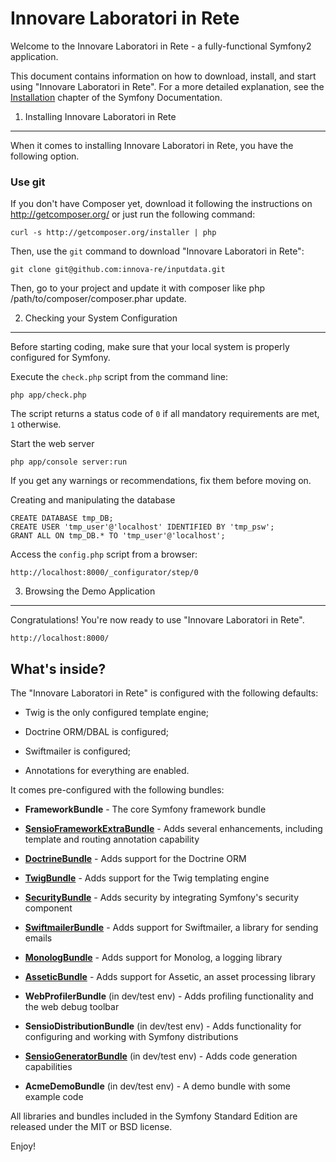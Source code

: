 Innovare Laboratori in Rete
========================

Welcome to the Innovare Laboratori in Rete - a fully-functional Symfony2
application.

This document contains information on how to download, install, and start
using "Innovare Laboratori in Rete". For a more detailed explanation, see the [Installation][1]
chapter of the Symfony Documentation.

1) Installing Innovare Laboratori in Rete
----------------------------------

When it comes to installing Innovare Laboratori in Rete, you have the
following option.

### Use git

If you don't have Composer yet, download it following the instructions on
http://getcomposer.org/ or just run the following command:

    curl -s http://getcomposer.org/installer | php

Then, use the `git` command to download "Innovare Laboratori in Rete":

    git clone git@github.com:innova-re/inputdata.git

Then, go to your project and update it with composer like php /path/to/composer/composer.phar update.

2) Checking your System Configuration
-------------------------------------

Before starting coding, make sure that your local system is properly
configured for Symfony.

Execute the `check.php` script from the command line:

    php app/check.php

The script returns a status code of `0` if all mandatory requirements are met,
`1` otherwise.

Start the web server

    php app/console server:run

If you get any warnings or recommendations, fix them before moving on.

Creating and manipulating the database

    CREATE DATABASE tmp_DB;
    CREATE USER 'tmp_user'@'localhost' IDENTIFIED BY 'tmp_psw';
    GRANT ALL ON tmp_DB.* TO 'tmp_user'@'localhost';

Access the `config.php` script from a browser:

    http://localhost:8000/_configurator/step/0

3) Browsing the Demo Application
--------------------------------

Congratulations! You're now ready to use "Innovare Laboratori in Rete".

    http://localhost:8000/


What's inside?
---------------

The "Innovare Laboratori in Rete" is configured with the following defaults:

  * Twig is the only configured template engine;

  * Doctrine ORM/DBAL is configured;

  * Swiftmailer is configured;

  * Annotations for everything are enabled.

It comes pre-configured with the following bundles:

  * **FrameworkBundle** - The core Symfony framework bundle

  * [**SensioFrameworkExtraBundle**][6] - Adds several enhancements, including
    template and routing annotation capability

  * [**DoctrineBundle**][7] - Adds support for the Doctrine ORM

  * [**TwigBundle**][8] - Adds support for the Twig templating engine

  * [**SecurityBundle**][9] - Adds security by integrating Symfony's security
    component

  * [**SwiftmailerBundle**][10] - Adds support for Swiftmailer, a library for
    sending emails

  * [**MonologBundle**][11] - Adds support for Monolog, a logging library

  * [**AsseticBundle**][12] - Adds support for Assetic, an asset processing
    library

  * **WebProfilerBundle** (in dev/test env) - Adds profiling functionality and
    the web debug toolbar

  * **SensioDistributionBundle** (in dev/test env) - Adds functionality for
    configuring and working with Symfony distributions

  * [**SensioGeneratorBundle**][13] (in dev/test env) - Adds code generation
    capabilities

  * **AcmeDemoBundle** (in dev/test env) - A demo bundle with some example
    code

All libraries and bundles included in the Symfony Standard Edition are
released under the MIT or BSD license.

Enjoy!

[1]:  http://symfony.com/doc/2.4/book/installation.html
[2]:  http://getcomposer.org/
[3]:  http://symfony.com/download
[4]:  http://symfony.com/doc/2.4/quick_tour/the_big_picture.html
[5]:  http://symfony.com/doc/2.4/index.html
[6]:  http://symfony.com/doc/2.4/bundles/SensioFrameworkExtraBundle/index.html
[7]:  http://symfony.com/doc/2.4/book/doctrine.html
[8]:  http://symfony.com/doc/2.4/book/templating.html
[9]:  http://symfony.com/doc/2.4/book/security.html
[10]: http://symfony.com/doc/2.4/cookbook/email.html
[11]: http://symfony.com/doc/2.4/cookbook/logging/monolog.html
[12]: http://symfony.com/doc/2.4/cookbook/assetic/asset_management.html
[13]: http://symfony.com/doc/2.4/bundles/SensioGeneratorBundle/index.html
